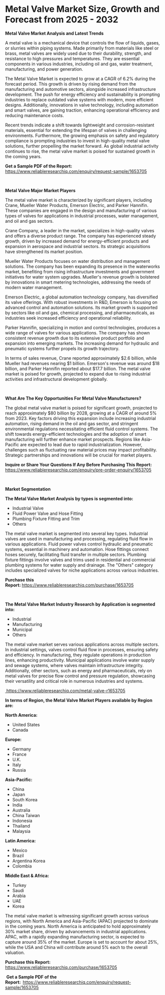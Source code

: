 <p><h1>Metal Valve Market Size, Growth and Forecast from 2025 - 2032</h1></p><p><strong>Metal Valve Market Analysis and Latest Trends</strong></p>
<p><p>A metal valve is a mechanical device that controls the flow of liquids, gases, or slurries within piping systems. Made primarily from materials like steel or brass, metal valves are widely used due to their durability, strength, and resistance to high pressures and temperatures. They are essential components in various industries, including oil and gas, water treatment, manufacturing, and power generation.</p><p>The Metal Valve Market is expected to grow at a CAGR of 6.2% during the forecast period. This growth is driven by rising demand from the manufacturing and automotive sectors, alongside increased infrastructure development. The push for energy efficiency and sustainability is prompting industries to replace outdated valve systems with modern, more efficient designs. Additionally, innovations in valve technology, including automation and smart valves, are gaining traction, enhancing operational efficiency and reducing maintenance costs.</p><p>Recent trends indicate a shift towards lightweight and corrosion-resistant materials, essential for extending the lifespan of valves in challenging environments. Furthermore, the growing emphasis on safety and regulatory compliance is prompting industries to invest in high-quality metal valve solutions, further propelling the market forward. As global industrial activity continues to rise, the metal valve market is poised for sustained growth in the coming years.</p></p>
<p><strong>Get a Sample PDF of the Report:&nbsp;</strong> <a href="https://www.reliableresearchiq.com/enquiry/request-sample/1653705?utm_campaign=2443&utm_medium=2&utm_source=Github&utm_content=ia&utm_term=18042025&utm_id=metal-valve">https://www.reliableresearchiq.com/enquiry/request-sample/1653705</a></p>
<p>&nbsp;</p>
<p><strong>Metal Valve Major Market Players</strong></p>
<p><p>The metal valve market is characterized by significant players, including Crane, Mueller Water Products, Emerson Electric, and Parker Hannifin. These companies are engaged in the design and manufacturing of various types of valves for applications in industrial processes, water management, and oil and gas sectors.</p><p>Crane Company, a leader in the market, specializes in high-quality valves and offers a diverse product range. The company has experienced steady growth, driven by increased demand for energy-efficient products and expansion in aerospace and industrial sectors. Its strategic acquisitions have strengthened its market position.</p><p>Mueller Water Products focuses on water distribution and management solutions. The company has been expanding its presence in the waterworks market, benefiting from rising infrastructure investments and government initiatives for water system upgrades. Mueller's revenue growth is bolstered by innovations in smart metering technologies, addressing the needs of modern water management.</p><p>Emerson Electric, a global automation technology company, has diversified its valve offerings. With robust investments in R&D, Emerson is focusing on advanced control and automation solutions. Its market growth is supported by sectors like oil and gas, chemical processing, and pharmaceuticals, as industries seek increased efficiency and operational reliability.</p><p>Parker Hannifin, specializing in motion and control technologies, produces a wide range of valves for various applications. The company has shown consistent revenue growth due to its extensive product portfolio and expansion into emerging markets. The increasing demand for hydraulic and pneumatic systems further propels its growth trajectory.</p><p>In terms of sales revenue, Crane reported approximately $2.6 billion, while Mueller had revenues nearing $1 billion. Emerson's revenue was around $18 billion, and Parker Hannifin reported about $17.7 billion. The metal valve market is poised for growth, projected to expand due to rising industrial activities and infrastructural development globally.</p></p>
<p>&nbsp;</p>
<p><strong>What Are The Key Opportunities For Metal Valve Manufacturers?</strong></p>
<p><p>The global metal valve market is poised for significant growth, projected to reach approximately $80 billion by 2028, growing at a CAGR of around 5% from 2023. Key factors driving this expansion include increasing industrial automation, rising demand in the oil and gas sector, and stringent environmental regulations necessitating efficient fluid control systems. The shift towards energy-efficient technologies and the adoption of smart manufacturing will further enhance market prospects. Regions like Asia-Pacific are expected to lead due to rapid industrialization. However, challenges such as fluctuating raw material prices may impact profitability. Strategic partnerships and innovations will be crucial for market players.</p></p>
<p><strong>Inquire or Share Your Questions If Any Before Purchasing This Report:</strong> <a href="https://www.reliableresearchiq.com/enquiry/pre-order-enquiry/1653705?utm_campaign=2443&utm_medium=2&utm_source=Github&utm_content=ia&utm_term=18042025&utm_id=metal-valve">https://www.reliableresearchiq.com/enquiry/pre-order-enquiry/1653705</a></p>
<p>&nbsp;</p>
<p><strong>Market Segmentation</strong></p>
<p><strong>The Metal Valve Market Analysis by types is segmented into:</strong></p>
<p><ul><li>Industrial Valve</li><li>Fluid Power Valve and Hose Fitting</li><li>Plumbing Fixture Fitting and Trim</li><li>Others</li></ul></p>
<p><p>The metal valve market is segmented into several key types. Industrial valves are used in manufacturing and processing, regulating fluid flow in various applications. Fluid power valves control hydraulic and pneumatic systems, essential in machinery and automation. Hose fittings connect hoses securely, facilitating fluid transfer in multiple sectors. Plumbing fixture fittings involve valves and trims used in residential and commercial plumbing systems for water supply and drainage. The "Others" category includes specialized valves for niche applications across various industries.</p></p>
<p><strong>Purchase this Report:&nbsp;</strong><a href="https://www.reliableresearchiq.com/purchase/1653705?utm_campaign=2443&utm_medium=2&utm_source=Github&utm_content=ia&utm_term=18042025&utm_id=metal-valve">https://www.reliableresearchiq.com/purchase/1653705</a></p>
<p>&nbsp;</p>
<p><strong>The Metal Valve Market Industry Research by Application is segmented into:</strong></p>
<p><ul><li>Industrial</li><li>Manufacturing</li><li>Municipal</li><li>Others</li></ul></p>
<p><p>The metal valve market serves various applications across multiple sectors. In industrial settings, valves control fluid flow in processes, ensuring safety and efficiency. In manufacturing, they regulate operations in production lines, enhancing productivity. Municipal applications involve water supply and sewage systems, where valves maintain infrastructure integrity. Additionally, other sectors, such as energy and pharmaceuticals, rely on metal valves for precise flow control and pressure regulation, showcasing their versatility and critical role in numerous industries and systems.</p></p>
<p><a href="https://www.reliableresearchiq.com/metal-valve-r1653705?utm_campaign=2443&utm_medium=2&utm_source=Github&utm_content=ia&utm_term=18042025&utm_id=metal-valve">&nbsp;https://www.reliableresearchiq.com/metal-valve-r1653705</a></p>
<p><strong>In terms of Region, the Metal Valve Market Players available by Region are:</strong></p>
<p>
    <p> <strong> North America: </strong>
        <ul>
            <li>United States</li>
            <li>Canada</li>
        </ul>
        </p> 
    <p> <strong> Europe: </strong>
        <ul>
            <li>Germany</li>
            <li>France</li>
            <li>U.K.</li>
            <li>Italy</li>
            <li>Russia</li>
        </ul>
        </p> 
    <p> <strong> Asia-Pacific: </strong>
        <ul>
            <li>China</li>
            <li>Japan</li>
            <li>South Korea</li>
            <li>India</li>
            <li>Australia</li>
            <li>China Taiwan</li>
            <li>Indonesia</li>
            <li>Thailand</li>
            <li>Malaysia</li>
        </ul>
        </p> 
    <p> <strong> Latin America: </strong>
        <ul>
            <li>Mexico</li>
            <li>Brazil</li>
            <li>Argentina Korea</li>
            <li>Colombia</li>
        </ul>
        </p> 
    <p> <strong> Middle East & Africa: </strong>
        <ul>
            <li>Turkey</li>
            <li>Saudi</li>
            <li>Arabia</li>
            <li>UAE</li>
            <li>Korea</li>
        </ul>
    </p>
    </p>
<p><p>The metal valve market is witnessing significant growth across various regions, with North America and Asia-Pacific (APAC) projected to dominate in the coming years. North America is anticipated to hold approximately 30% market share, driven by advancements in industrial applications. APAC, with a rapidly expanding manufacturing sector, is expected to capture around 35% of the market. Europe is set to account for about 25%, while the USA and China will contribute around 5% each to the overall valuation.</p></p>
<p><strong>Purchase this Report: </strong><a href="https://www.reliableresearchiq.com/purchase/1653705?utm_campaign=2443&utm_medium=2&utm_source=Github&utm_content=ia&utm_term=18042025&utm_id=metal-valve">https://www.reliableresearchiq.com/purchase/1653705</a></p>
<p>&nbsp;<strong>Get a Sample PDF of the Report:&nbsp;&nbsp;</strong><a href="https://www.reliableresearchiq.com/enquiry/request-sample/1653705?utm_campaign=2443&utm_medium=2&utm_source=Github&utm_content=ia&utm_term=18042025&utm_id=metal-valve">https://www.reliableresearchiq.com/enquiry/request-sample/1653705</a></p>
<p><strong></strong></p>
<p><p></p><p></p><p></p></p>